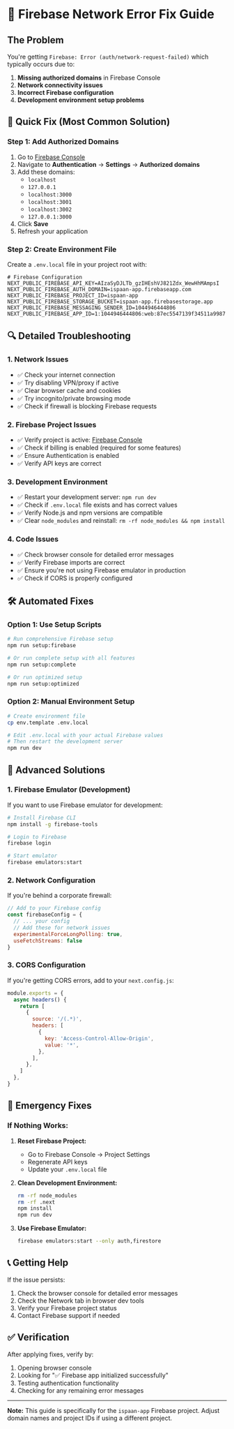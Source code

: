 # 🔧 Firebase Network Error Fix Guide

## The Problem
You're getting `Firebase: Error (auth/network-request-failed)` which typically occurs due to:

1. **Missing authorized domains** in Firebase Console
2. **Network connectivity issues**
3. **Incorrect Firebase configuration**
4. **Development environment setup problems**

## 🚀 Quick Fix (Most Common Solution)

### Step 1: Add Authorized Domains
1. Go to [Firebase Console](https://console.firebase.google.com/project/ispaan-app)
2. Navigate to **Authentication** → **Settings** → **Authorized domains**
3. Add these domains:
   - `localhost`
   - `127.0.0.1`
   - `localhost:3000`
   - `localhost:3001`
   - `localhost:3002`
   - `127.0.0.1:3000`
4. Click **Save**
5. Refresh your application

### Step 2: Create Environment File
Create a `.env.local` file in your project root with:

```env
# Firebase Configuration
NEXT_PUBLIC_FIREBASE_API_KEY=AIzaSyDJLTb_gzIHEshVJ821Zdx_WewHhMAmpsI
NEXT_PUBLIC_FIREBASE_AUTH_DOMAIN=ispaan-app.firebaseapp.com
NEXT_PUBLIC_FIREBASE_PROJECT_ID=ispaan-app
NEXT_PUBLIC_FIREBASE_STORAGE_BUCKET=ispaan-app.firebasestorage.app
NEXT_PUBLIC_FIREBASE_MESSAGING_SENDER_ID=1044946444806
NEXT_PUBLIC_FIREBASE_APP_ID=1:1044946444806:web:87ec5547139f34511a9987
```

## 🔍 Detailed Troubleshooting

### 1. Network Issues
- ✅ Check your internet connection
- ✅ Try disabling VPN/proxy if active
- ✅ Clear browser cache and cookies
- ✅ Try incognito/private browsing mode
- ✅ Check if firewall is blocking Firebase requests

### 2. Firebase Project Issues
- ✅ Verify project is active: [Firebase Console](https://console.firebase.google.com/project/ispaan-app)
- ✅ Check if billing is enabled (required for some features)
- ✅ Ensure Authentication is enabled
- ✅ Verify API keys are correct

### 3. Development Environment
- ✅ Restart your development server: `npm run dev`
- ✅ Check if `.env.local` file exists and has correct values
- ✅ Verify Node.js and npm versions are compatible
- ✅ Clear `node_modules` and reinstall: `rm -rf node_modules && npm install`

### 4. Code Issues
- ✅ Check browser console for detailed error messages
- ✅ Verify Firebase imports are correct
- ✅ Ensure you're not using Firebase emulator in production
- ✅ Check if CORS is properly configured

## 🛠️ Automated Fixes

### Option 1: Use Setup Scripts
```bash
# Run comprehensive Firebase setup
npm run setup:firebase

# Or run complete setup with all features
npm run setup:complete

# Or run optimized setup
npm run setup:optimized
```

### Option 2: Manual Environment Setup
```bash
# Create environment file
cp env.template .env.local

# Edit .env.local with your actual Firebase values
# Then restart the development server
npm run dev
```

## 🔧 Advanced Solutions

### 1. Firebase Emulator (Development)
If you want to use Firebase emulator for development:

```bash
# Install Firebase CLI
npm install -g firebase-tools

# Login to Firebase
firebase login

# Start emulator
firebase emulators:start
```

### 2. Network Configuration
If you're behind a corporate firewall:

```javascript
// Add to your Firebase config
const firebaseConfig = {
  // ... your config
  // Add these for network issues
  experimentalForceLongPolling: true,
  useFetchStreams: false
}
```

### 3. CORS Configuration
If you're getting CORS errors, add to your `next.config.js`:

```javascript
module.exports = {
  async headers() {
    return [
      {
        source: '/(.*)',
        headers: [
          {
            key: 'Access-Control-Allow-Origin',
            value: '*',
          },
        ],
      },
    ]
  },
}
```

## 🚨 Emergency Fixes

### If Nothing Works:
1. **Reset Firebase Project:**
   - Go to Firebase Console → Project Settings
   - Regenerate API keys
   - Update your `.env.local` file

2. **Clean Development Environment:**
   ```bash
   rm -rf node_modules
   rm -rf .next
   npm install
   npm run dev
   ```

3. **Use Firebase Emulator:**
   ```bash
   firebase emulators:start --only auth,firestore
   ```

## 📞 Getting Help

If the issue persists:
1. Check the browser console for detailed error messages
2. Check the Network tab in browser dev tools
3. Verify your Firebase project status
4. Contact Firebase support if needed

## ✅ Verification

After applying fixes, verify by:
1. Opening browser console
2. Looking for "✅ Firebase app initialized successfully"
3. Testing authentication functionality
4. Checking for any remaining error messages

---

**Note:** This guide is specifically for the `ispaan-app` Firebase project. Adjust domain names and project IDs if using a different project.
